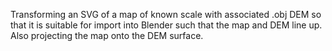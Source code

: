 Transforming an SVG of a map of known scale with associated .obj DEM so that it is suitable for import into Blender such that the map and DEM line up. Also projecting the map onto the DEM surface.
